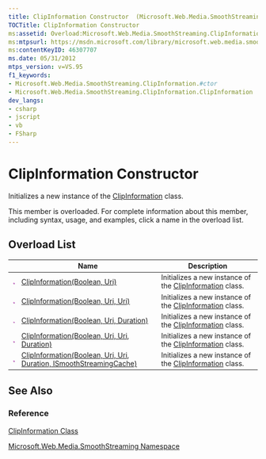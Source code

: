 ```yaml
---
title: ClipInformation Constructor  (Microsoft.Web.Media.SmoothStreaming)
TOCTitle: ClipInformation Constructor
ms:assetid: Overload:Microsoft.Web.Media.SmoothStreaming.ClipInformation.#ctor
ms:mtpsurl: https://msdn.microsoft.com/library/microsoft.web.media.smoothstreaming.clipinformation.clipinformation(v=VS.95)
ms:contentKeyID: 46307707
ms.date: 05/31/2012
mtps_version: v=VS.95
f1_keywords:
- Microsoft.Web.Media.SmoothStreaming.ClipInformation.#ctor
- Microsoft.Web.Media.SmoothStreaming.ClipInformation.ClipInformation
dev_langs:
- csharp
- jscript
- vb
- FSharp
---
```


# ClipInformation Constructor

Initializes a new instance of the [ClipInformation](clipinformation-class-microsoft-web-media-smoothstreaming_1.md) class.

This member is overloaded. For complete information about this member, including syntax, usage, and examples, click a name in the overload list.

## Overload List

||Name|Description|
|--- |--- |--- |
|![Public method](images/Ff728153.pubmethod(en-us,VS.90).gif "Public method")|[ClipInformation(Boolean, Uri)](clipinformation-constructor-boolean-uri-microsoft-web-media-smoothstreaming_1.md)|Initializes a new instance of the [ClipInformation](clipinformation-class-microsoft-web-media-smoothstreaming_1.md) class.|
|![Public method](images/Ff728153.pubmethod(en-us,VS.90).gif "Public method")|[ClipInformation(Boolean, Uri, Uri)](clipinformation-constructor-boolean-uri-uri-microsoft-web-media-smoothstreaming_1.md)|Initializes a new instance of the [ClipInformation](clipinformation-class-microsoft-web-media-smoothstreaming_1.md) class.|
|![Public method](images/Ff728153.pubmethod(en-us,VS.90).gif "Public method")|[ClipInformation(Boolean, Uri, Duration)](clipinformation-constructor-boolean-uri-duration-microsoft-web-media-smoothstreaming_1.md)|Initializes a new instance of the [ClipInformation](clipinformation-class-microsoft-web-media-smoothstreaming_1.md) class.|
|![Public method](images/Ff728153.pubmethod(en-us,VS.90).gif "Public method")|[ClipInformation(Boolean, Uri, Uri, Duration)](clipinformation-constructor-boolean-uri-uri-duration-microsoft-web-media-smoothstreaming_1.md)|Initializes a new instance of the [ClipInformation](clipinformation-class-microsoft-web-media-smoothstreaming_1.md) class.|
|![Public method](images/Ff728153.pubmethod(en-us,VS.90).gif "Public method")|[ClipInformation(Boolean, Uri, Uri, Duration, ISmoothStreamingCache)](clipinformation-constructor-boolean-uri-uri-duration-ismoothstreamingcache-microsoft-web-media-smoothstreaming_1.md)|Initializes a new instance of the [ClipInformation](clipinformation-class-microsoft-web-media-smoothstreaming_1.md) class.|

## See Also

### Reference

[ClipInformation Class](clipinformation-class-microsoft-web-media-smoothstreaming_1.md)

[Microsoft.Web.Media.SmoothStreaming Namespace](microsoft-web-media-smoothstreaming-namespace_1.md)
